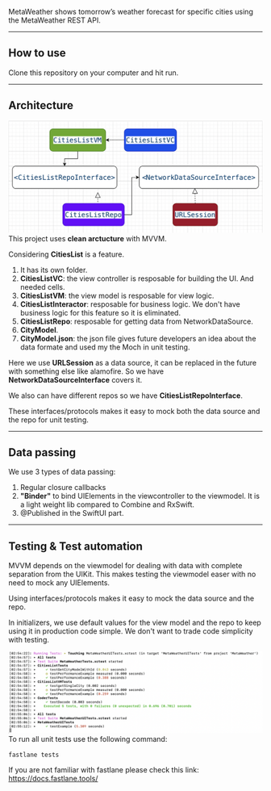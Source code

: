 



MetaWeather shows tomorrow’s weather forecast for specific cities using the MetaWeather REST API.


-------------------
How to use
--------------
Clone this repository on your computer and hit run.

---------------------
Architecture
---------------
![ScreenShot](/MetaWeather/Screens/CitiesList/DependencyDiagram.png)
This project uses **clean arctucture** with MVVM.

Considering **CitiesList** is a feature.
1. It has its own folder.
2. **CitiesListVC**: the view controller is resposable for building the UI. And needed cells. 
3. **CitiesListVM**: the view model is resposable for view logic.
4. **CitiesListInteractor**: resposable for business logic. We don't have business logic for this feature so it is eliminated.
5. **CitiesListRepo**: resposable for getting data from NetworkDataSource.
6. **CityModel**.
7. **CityModel.json**: the json file gives future developers an idea about the data formate and used my the Moch in unit testing.

Here we use **URLSession** as a data source, it can be replaced in the future with something else like alamofire. So we have **NetworkDataSourceInterface** covers it.

We also can have different repos so we have **CitiesListRepoInterface**.

These interfaces/protocols makes it easy to mock both the data source and the repo for unit testing.

---------------------
Data passing
---------------
We use 3 types of data passing:
1. Regular closure callbacks
2. **"Binder"** to bind UIElements in the viewcontroller to the viewmodel. It is a light weight lib compared to Combine and RxSwift.
3. @Published in the SwiftUI part. 

------------
Testing & Test automation
---------
MVVM depends on the viewmodel for dealing with data with complete separation from the UIKit. This makes testing the viewmodel easer with no need to mock any UIElements.

Using interfaces/protocols makes it easy to mock the data source and the repo.

In initializers, we use default values for the view model and the repo to keep using it in production code simple. We don't want to trade code simplicity with testing.

![ScreenShot](/MetaWeatherTests/FastlaneRunUnitTest.png)
To run all unit tests use the following command:
``` 
fastlane tests
```
If you are not familiar with fastlane please check this link: https://docs.fastlane.tools/
